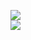 [![](https://img.shields.io/badge/Made%20With-Github%20Spray-lightgrey.svg?style=for-the-badge&logo=github)](https://github.com/Annihil/github-spray#14966)  
[![](https://i.imgur.com/2DrTn0Z.gif)](https://github.com/Annihil/github-spray)